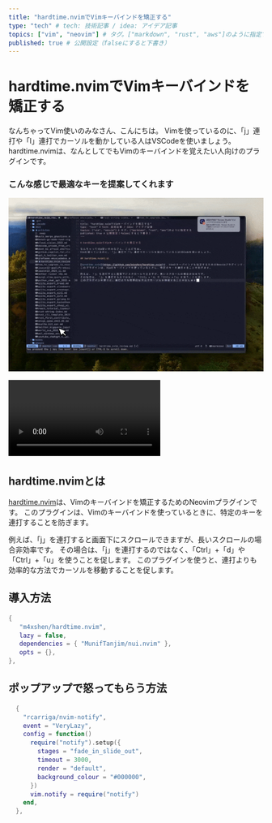 ```yaml
---
title: "hardtime.nvimでVimキーバインドを矯正する" 
type: "tech" # tech: 技術記事 / idea: アイデア記事
topics: ["vim", "neovim"] # タグ。["markdown", "rust", "aws"]のように指定する
published: true # 公開設定（falseにすると下書き）
---
```


# hardtime.nvimでVimキーバインドを矯正する

なんちゃってVim使いのみなさん、こんにちは。
Vimを使っているのに、「j」連打や「l」連打でカーソルを動かしている人はVSCodeを使いましょう。
hardtime.nvimは、なんとしてでもVimのキーバインドを覚えたい人向けのプラグインです。

### こんな感じで最適なキーを提案してくれます

![デモ動画](/images/hardtime-vim/hardtime-vim.gif)

![ポップアップで怒ってもらうデモ動画](/images/hardtime-vim/hardtime-vim-popup.mp4)

## hardtime.nvimとは

[hardtime.nvim](https://github.com/m4xshen/hardtime.nvim)は、Vimのキーバインドを矯正するためのNeovimプラグインです。
このプラグインは、Vimのキーバインドを使っているときに、特定のキーを連打することを防ぎます。

例えば、「j」を連打すると画面下にスクロールできますが、長いスクロールの場合非効率です。
その場合は、「j」を連打するのではなく、「Ctrl」+「d」や「Ctrl」+「u」を使うことを促します。
このプラグインを使うと、連打よりも効率的な方法でカーソルを移動することを促します。

## 導入方法

```lua
{
   "m4xshen/hardtime.nvim",
   lazy = false,
   dependencies = { "MunifTanjim/nui.nvim" },
   opts = {},
},
```

## ポップアップで怒ってもらう方法

```lua
  {
    "rcarriga/nvim-notify",
    event = "VeryLazy",
    config = function()
      require("notify").setup({
        stages = "fade_in_slide_out",
        timeout = 3000,
        render = "default",
        background_colour = "#000000",
      })
      vim.notify = require("notify")
    end,
  },
```
